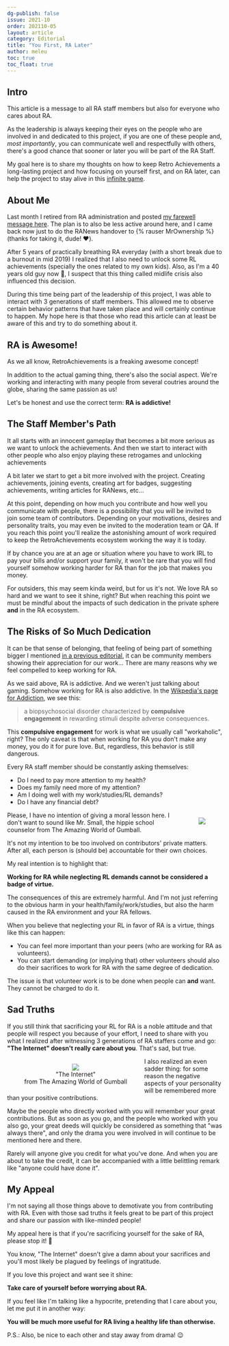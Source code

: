 ```yaml
---
dg-publish: false
issue: 2021-10
order: 202110-05
layout: article
category: Editorial
title: "You First, RA Later"
author: meleu
toc: true
toc_float: true
---
```


## Intro

This article is a message to all RA staff members but also for everyone who cares about RA.

As the leadership is always keeping their eyes on the people who are involved in and dedicated to this project, if you are one of these people and, *most importantly*, you can communicate well and respectfully with others, there's a good chance that sooner or later you will be part of the RA Staff.

My goal here is to share my thoughts on how to keep Retro Achievements a long-lasting project and how focusing on yourself first, and on RA later, can help the project to stay alive in this [infinite game](/issues/2020-11/editorial).


## About Me

Last month I retired from RA administration and posted [my farewell message here](https://retroachievements.org/viewtopic.php?t=13825). The plan is to also be less active around here, and I came back now just to do the RANews handover to {% rauser MrOwnership %} (thanks for taking it, dude! :heart:).

After 5 years of practically breathing RA everyday (with a short break due to a burnout in mid 2019) I realized that I also need to unlock some RL achievements (specially the ones related to my own kids). Also, as I'm a 40 years old guy now 👴, I suspect that this thing called midlife crisis also influenced this decision.

During this time being part of the leadership of this project, I was able to interact with 3 generations of staff members. This allowed me to observe certain behavior patterns that have taken place and will certainly continue to happen. My hope here is that those who read this article can at least be aware of this and try to do something about it.


## RA is Awesome!

As we all know, RetroAchievements is a freaking awesome concept!

In addition to the actual gaming thing, there's also the social aspect. We're working and interacting with many people from several coutries around the globe, sharing the same passion as us!

Let's be honest and use the correct term: **RA is addictive!**


## The Staff Member's Path

It all starts with an innocent gameplay that becomes a bit more serious as we want to unlock the achievements. And then we start to interact with other people who also enjoy playing these retrogames and unlocking achievements

A bit later we start to get a bit more involved with the project. Creating achievements, joining events, creating art for badges, suggesting achievements, writing articles for RANews, etc...

At this point, depending on how much you contribute and how well you communicate with people, there is a possibility that you will be invited to join some team of contributors. Depending on your motivations, desires and personality traits, you may even be invited to the moderation team or QA. If you reach this point you'll realize the astonishing amount of work required to keep the RetroAchievements ecosystem working the way it is today.

If by chance you are at an age or situation where you have to work IRL to pay your bills and/or support your family, it won't be rare that you will find yourself somehow working harder for RA than for the job that makes you money.

For outsiders, this may seem kinda weird, but for us it's not. We love RA so hard and we want to see it shine, right? But when reaching this point we must be mindful about the impacts of such dedication in the private sphere **and** in the RA ecosystem.


## The Risks of So Much Dedication

It can be that sense of belonging, that feeling of being part of something bigger I mentioned [in a previous editorial](/issues/2021-08/editorial.html#where-it-is-aka-a-love-letter), it can be community members showing their appreciation for our work... There are many reasons why we feel compelled to keep working for RA.

As we said above, RA is addictive. And we weren't just talking about gaming. Somehow working for RA is also addictive. In the [Wikpedia's page for Addiction](https://en.wikipedia.org/wiki/Addiction), we see this:

> a biopsychosocial disorder characterized by **compulsive engagement** in rewarding stimuli despite adverse consequences.

This **compulsive engagement** for work is what we usually call "workaholic", right? The only caveat is that when working for RA you don't make any money, you do it for pure love. But, regardless, this behavior is still dangerous.

Every RA staff member should be constantly asking themselves:

- Do I need to pay more attention to my health?
- Does my family need more of my attention?
- Am I doing well with my work/studies/RL demands?
- Do I have any financial debt?

<figure style="float:right;text-align:center">
<img src="img/mr-small.png">
</figure>

Please, I have no intention of giving a moral lesson here. I don't want to sound like Mr. Small, the hippie school counselor from The Amazing World of Gumball.

It's not my intention to be too involved on contributors' private matters. After all, each person is (should be) accountable for their own choices.

My real intention is to highlight that:

**Working for RA while neglecting RL demands cannot be considered a badge of virtue.**

The consequences of this are extremely harmful. And I'm not just referring to the obvious harm in your health/family/work/studies, but also the harm caused in the RA environment and your RA fellows.

When you believe that neglecting your RL in favor of RA is a virtue, things like this can happen:

- You can feel more important than your peers (who are working for RA as volunteers).
- You can start demanding (or implying that) other volunteers should also do their sacrifices to work for RA with the same degree of dedication.

The issue is that volunteer work is to be done when people can **and** want. They cannot be charged to do it.


## Sad Truths

If you still think that sacrificing your RL for RA is a noble attitude and that people will respect you because of your effort, I need to share with you what I realized after witnessing 3 generations of RA staffers come and go: **"The Internet" doesn't really care about you**.  That's sad, but true.

<figure style="float:left;text-align:center">
<img src="img/the-internet.png">
<figcaption>"The Internet"<br>from The Amazing World of Gumball</figcaption>
</figure>


I also realized an even sadder thing: for some reason the negative aspects of your personality will be remembered more than your positive contributions.

Maybe the people who directly worked with you will remember your great contributions. But as soon as you go, and the people who worked with you also go, your great deeds will quickly be considered as something that "was always there", and only the drama you were involved in will continue to be mentioned here and there.

Rarely will anyone give you credit for what you've done. And when you are about to take the credit, it can be accompanied with a little belittling remark like "anyone could have done it".



## My Appeal

I'm not saying all those things above to demotivate you from contributing with RA. Even with those sad truths it feels great to be part of this project and share our passion with like-minded people!

My appeal here is that if you're sacrificing yourself for the sake of RA, please stop it! :pray:

You know, "The Internet" doesn't give a damn about your sacrifices and you'll most likely be plagued by feelings of ingratitude.

If you love this project and want see it shine:

**Take care of yourself before worrying about RA.**

If you feel like I'm talking like a hypocrite, pretending that I care about you, let me put it in another way:

**You will be much more useful for RA living a healthy life than otherwise.**


P.S.: Also, be nice to each other and stay away from drama! :wink:

